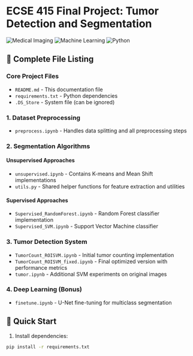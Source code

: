 # ECSE 415 Final Project: Tumor Detection and Segmentation

![Medical Imaging](https://img.shields.io/badge/domain-medical_imaging-blue) ![Machine Learning](https://img.shields.io/badge/ML-supervised%20%7C%20unsupervised-orange) ![Python](https://img.shields.io/badge/python-3.8%2B-blue)

## 📂 Complete File Listing

### Core Project Files
- `README.md` - This documentation file
- `requirements.txt` - Python dependencies
- `.DS_Store` - System file (can be ignored)

### 1. Dataset Preprocessing
- `preprocess.ipynb` - Handles data splitting and all preprocessing steps

### 2. Segmentation Algorithms
#### Unsupervised Approaches
- `unsupervised.ipynb` - Contains K-means and Mean Shift implementations
- `utils.py` - Shared helper functions for feature extraction and utilities

#### Supervised Approaches
- `Supervised_RandomForest.ipynb` - Random Forest classifier implementation
- `Supervised_SVM.ipynb` - Support Vector Machine classifier

### 3. Tumor Detection System
- `TumorCount_ROISVM.ipynb` - Initial tumor counting implementation
- `TumorCount_ROISVM_fixed.ipynb` - Final optimized version with performance metrics
- `tumor.ipynb` - Additional SVM experiments on original images

### 4. Deep Learning (Bonus)
- `finetune.ipynb` - U-Net fine-tuning for multiclass segmentation



## 🚀 Quick Start

1. Install dependencies:
```bash
pip install -r requirements.txt
